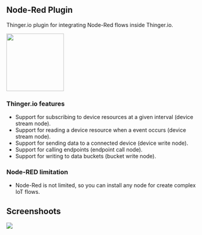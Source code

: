 ## Node-Red Plugin

Thinger.io plugin for integrating Node-Red flows inside Thinger.io.

<img src="https://user-images.githubusercontent.com/1141353/57460672-dada7200-7275-11e9-91d1-11cdb560c758.png" width="150px">

### Thinger.io features

* Support for subscribing to device resources at a given interval (device stream node).
* Support for reading a device resource when a event occurs (device stream node).
* Support for sending data to a connected device (device write node).
* Support for calling endpoints (endpoint call node).
* Support for writing to data buckets (bucket write node).

### Node-RED limitation

* Node-Red is not limited, so you can install any node for create complex IoT flows. 


## Screenshoots

<img src="https://user-images.githubusercontent.com/1141353/57460918-4d4b5200-7276-11e9-8d1e-856f7a0d2f81.png">

